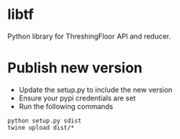 # libtf
Python library for ThreshingFloor API and reducer.

# Publish new version

- Update the setup.py to include the new version
- Ensure your pypi credentials are set
- Run the following commands

```
python setup.py sdist
twine upload dist/*
```

